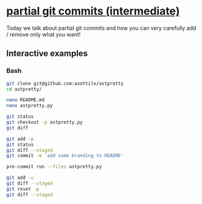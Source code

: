 # [partial git commits (intermediate)](https://youtu.be/UJ5fpaeZWsI)

Today we talk about partial git commits and how you can very carefully add / remove only what you want!

## Interactive examples

### Bash

```bash
git clone git@github.com:asottile/astpretty
cd astpretty/

nano README.md
nano astpretty.py

git status
git checkout -p astpretty.py
git diff

git add -p
git status
git diff --staged
git commit -m 'add some branding to README'

pre-commit run --files astpretty.py

git add -u
git diff --staged
git reset -p
git diff --staged
```
